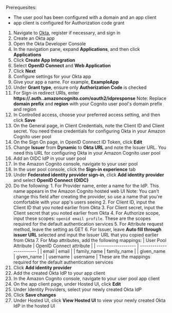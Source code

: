 Prerequesites:
- The user pool has been configured with a domain and an app client
- app client is configured for Authorization code grant

1. Navigate to [Okta](https://www.okta.com/), register if necessary, and sign in
2. Create an Okta app
  1. Open the Okta Developer Console
  2. In the navigation pane, expand **Applications**, and then click **Applications**
  3. Click **Create App Integration**
  4. Select **OpenID Connect** and **Web Application**
  5. Click **Next**
3. Configure settings for your Okta app
  1. Give your app a name. For example, **ExampleApp**
  2. Under **Grant type**, ensure only **Authorization Code** is checked
  3. For Sign-in redirect URIs, enter **https://<domain prefix>.auth.<region>.amazoncognito.com/oauth2/idpresponse**
     Note: Replace **domain prefix** and **region** with your Cognito user pool's domain prefix and region
  4. In Controlled access, choose your preferred access setting, and then click **Save**
  5. On the General page, in Client Credentials, note the Client ID and Client secret. You need these credentials for configuring Okta in your Amazon Cognito user pool
  6. On the Sign On page, in OpenID Connect ID Token, click **Edit**
  7. Change **Issuer** from **Dynamic** to **Okta URL** and note the Issuer URL. You need this URL for configuring Okta in your Amazon Cognito user pool
4. Add an OIDC IdP in your user pool
  1.  In the Amazon Cognito console, navigate to your user pool
  2.  In the user pool console, click the **Sign-in experience** tab
  3.  Under **Federated identity provider sign-in**, click **Add identity provider** and select **OpenID Connect (OIDC)**
  4.  Do the following:
    1. For Provider name, enter a name for the IdP. This name appears in the Amazon Cognito hosted web UI
       Note: You can't change this field after creating the provider, so use a name that you're comfortable with your app's users seeing
    2. For Client ID, input the Client ID that you noted earlier from Okta
    3. For Client secret, input the Client secret that you noted earlier from Okta
    4. For Authorize scope, input these scopes: `openid email profile`. These are the scopes required for the default authentication services
    5. For Attribute request method, leave the setting as GET
    6. For Issuer, leave **Auto fill through issuer URL** selected and input the Issuer URL that you copied earlier from Okta
    7. For Map attributes, add the following mappings:
      | User Pool Attribute | OpenID Connect attribute |
      | ------------------- | ------------------------ |
      | email               | email                    |
      | family_name         | family_name              |
      | given_name          | given_name               |
      | username            | username                 |
      These are the mappings required for the default authentication services
  5.  Click **Add identity provider**
5. Add the created Okta IdP to your app client
  1. In the Amazon Cognito console, navigate to your user pool app client
  2. On the app client page, under Hosted UI, click **Edit**
  3. Under Identity Providers, select your newly created Okta IdP
  4. Click **Save changes**
  5. Under Hosted UI, click **View Hosted UI** to view your newly created Okta IdP in the hosted UI